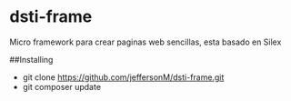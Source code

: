 # dsti-frame
Micro framework para crear paginas web sencillas, esta basado en Silex

##Installing 

* git clone https://github.com/jeffersonM/dsti-frame.git
* git composer update
